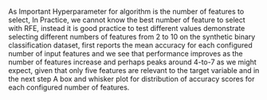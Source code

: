 As Important Hyperparameter for algorithm is the number of features to select, In Practice, we cannot know the best number of feature to select with RFE, instead it is good practice to test different values 
demonstrate selecting different numbers of features from 2 to 10 on the synthetic binary classification dataset, first reports the mean accuracy for each configured number of input features and we see that 
performance improves as the number of features increase and perhaps peaks around 4-to-7 as we might expect, given that only five features are relevant to the target variable and in the next step A box and 
whisker plot for distribution of accuracy scores for each configured number of features.
